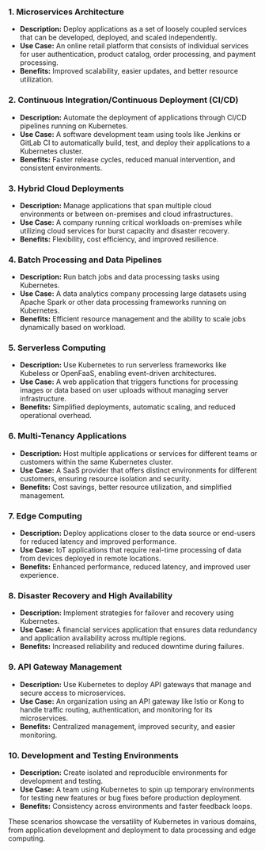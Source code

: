 ### 1. **Microservices Architecture**
   - **Description:** Deploy applications as a set of loosely coupled services that can be developed, deployed, and scaled independently.
   - **Use Case:** An online retail platform that consists of individual services for user authentication, product catalog, order processing, and payment processing.
   - **Benefits:** Improved scalability, easier updates, and better resource utilization.

### 2. **Continuous Integration/Continuous Deployment (CI/CD)**
   - **Description:** Automate the deployment of applications through CI/CD pipelines running on Kubernetes.
   - **Use Case:** A software development team using tools like Jenkins or GitLab CI to automatically build, test, and deploy their applications to a Kubernetes cluster.
   - **Benefits:** Faster release cycles, reduced manual intervention, and consistent environments.

### 3. **Hybrid Cloud Deployments**
   - **Description:** Manage applications that span multiple cloud environments or between on-premises and cloud infrastructures.
   - **Use Case:** A company running critical workloads on-premises while utilizing cloud services for burst capacity and disaster recovery.
   - **Benefits:** Flexibility, cost efficiency, and improved resilience.

### 4. **Batch Processing and Data Pipelines**
   - **Description:** Run batch jobs and data processing tasks using Kubernetes.
   - **Use Case:** A data analytics company processing large datasets using Apache Spark or other data processing frameworks running on Kubernetes.
   - **Benefits:** Efficient resource management and the ability to scale jobs dynamically based on workload.

### 5. **Serverless Computing**
   - **Description:** Use Kubernetes to run serverless frameworks like Kubeless or OpenFaaS, enabling event-driven architectures.
   - **Use Case:** A web application that triggers functions for processing images or data based on user uploads without managing server infrastructure.
   - **Benefits:** Simplified deployments, automatic scaling, and reduced operational overhead.

### 6. **Multi-Tenancy Applications**
   - **Description:** Host multiple applications or services for different teams or customers within the same Kubernetes cluster.
   - **Use Case:** A SaaS provider that offers distinct environments for different customers, ensuring resource isolation and security.
   - **Benefits:** Cost savings, better resource utilization, and simplified management.

### 7. **Edge Computing**
   - **Description:** Deploy applications closer to the data source or end-users for reduced latency and improved performance.
   - **Use Case:** IoT applications that require real-time processing of data from devices deployed in remote locations.
   - **Benefits:** Enhanced performance, reduced latency, and improved user experience.

### 8. **Disaster Recovery and High Availability**
   - **Description:** Implement strategies for failover and recovery using Kubernetes.
   - **Use Case:** A financial services application that ensures data redundancy and application availability across multiple regions.
   - **Benefits:** Increased reliability and reduced downtime during failures.

### 9. **API Gateway Management**
   - **Description:** Use Kubernetes to deploy API gateways that manage and secure access to microservices.
   - **Use Case:** An organization using an API gateway like Istio or Kong to handle traffic routing, authentication, and monitoring for its microservices.
   - **Benefits:** Centralized management, improved security, and easier monitoring.

### 10. **Development and Testing Environments**
   - **Description:** Create isolated and reproducible environments for development and testing.
   - **Use Case:** A team using Kubernetes to spin up temporary environments for testing new features or bug fixes before production deployment.
   - **Benefits:** Consistency across environments and faster feedback loops.

These scenarios showcase the versatility of Kubernetes in various domains, from application development and deployment to data processing and edge computing.